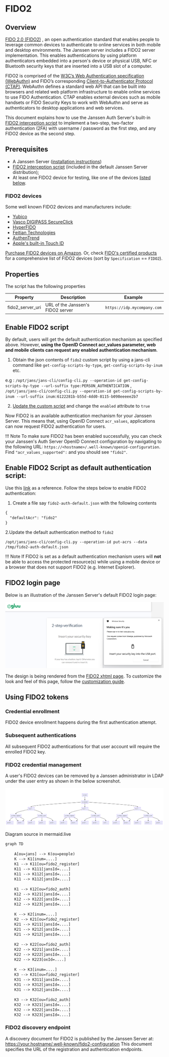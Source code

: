 # FIDO2

## Overview
[FIDO 2.0 (FIDO2)](https://fidoalliance.org/fido2/) , an open authentication standard that enables people to leverage common devices to authenticate to online services in both mobile and desktop environments. The Janssen server includes a FIDO2 server implementation. This enables authentications by using  platform authenticators embedded into a person's device or  physical USB, NFC or Bluetooth security keys that are inserted into a USB slot of a computer.

FIDO2 is comprised of the [W3C’s Web Authentication specification (WebAuthn)](https://www.w3.org/TR/webauthn/) and FIDO’s corresponding [Client-to-Authenticator Protocol (CTAP)](https://fidoalliance.org/specs/fido-v2.0-ps-20170927/fido-client-to-authenticator-protocol-v2.0-ps-20170927.html). WebAuthn defines a standard web API that can be built into browsers and related web platform infrastructure to enable online services to use FIDO Authentication. CTAP enables external devices such as mobile handsets or FIDO Security Keys to work with WebAuthn and serve as authenticators to desktop applications and web services.

This document explains how to use the Janssen Auth Server's built-in 
[FIDO2 interception script](https://github.com/JanssenProject/jans/blob/main/jans-linux-setup/jans_setup/static/extension/person_authentication/Fido2ExternalAuthenticator.py)
to implement a two-step, two-factor authentication (2FA) with username / password as the first step, and any FIDO2 device as the second step.

## Prerequisites
- A Janssen Server ([installation instructions](https://github.com/JanssenProject/jans#installation))      
- [FIDO2 interception script](https://github.com/JanssenProject/jans/blob/main/docs/script-catalog/person_authentication/fido2-external-authenticator/Fido2ExternalAuthenticator.py) (included in the default Janssen Server distribution);     
- At least one FIDO2 device for testing, like one of the devices [listed below](#fido2-devices).

### FIDO2 devices
Some well known FIDO2 devices and manufacturers include:           

- [Yubico](https://www.yubico.com/)      
- [Vasco DIGIPASS SecureClick](https://www.vasco.com/products/two-factor-authenticators/hardware/one-button/digipass-secureclick.html)   
- [HyperFIDO](http://hyperfido.com/)       
- [Feitian Technologies](http://www.ftsafe.com/)   
- [AuthenTrend](https://authentrend.com/)
- [Apple's built-in Touch ID](https://support.apple.com/en-in/guide/mac-help/mchl16fbf90a/mac)

[Purchase FIDO2 devices on Amazon](https://www.amazon.com/s/ref=nb_sb_noss/146-0120855-4781335?url=search-alias%3Daps&field-keywords=fido2). Or, check [FIDO's certified products](https://fidoalliance.org/certification/fido-certified-products/) for a comprehensive list of FIDO2 devices (sort by `Specification` == `FIDO2`).

## Properties
The script has the following properties

| 	Property	         | 	Description		                 | 	Example	                   |
|--------------------|--------------------------------|-----------------------------|
| fido2_server_uri		 | URL of the Janssen's FIDO2 server | `https://idp.mycompany.com` |

## Enable FIDO2 script

By default, users will get the default authentication mechanism as specified above. However, **using the OpenID Connect acr_values parameter, web and mobile clients can request any enabled authentication mechanism**.

1. Obtain the json contents of `fido2` custom script by using a jans-cli command like `get-config-scripts-by-type`, `get-config-scripts-by-inum` etc.

e.g : `/opt/jans/jans-cli/config-cli.py --operation-id get-config-scripts-by-type --url-suffix type:PERSON_AUTHENTICATION` , `/opt/jans/jans-cli/config-cli.py --operation-id get-config-scripts-by-inum --url-suffix inum:6122281b-b55d-4dd0-8115-b098eeeee2b7`

2. [Update the custom script](https://github.com/JanssenProject/jans-cli/blob/main/docs/cli/cli-custom-scripts.md#update-an-existing-custom-script) and change the `enabled` attribute to `true`  

Now FIDO2 is an available authentication mechanism for your Janssen Server. This means that, using OpenID Connect `acr_values`, applications can now request FIDO2 authentication for users.

!!! Note
    To make sure FIDO2 has been enabled successfully, you can check your Janssen's Auth Server OpenID Connect
    configuration by navigating to the following URL: `https://<hostname>/.well-known/openid-configuration`.
    Find `"acr_values_supported":` and you should see `"fido2"`.

## Enable FIDO2 Script as default authentication script:
Use this [link](https://github.com/JanssenProject/jans-cli/blob/main/docs/cli/cli-default-authentication-method.md) as a reference.
Follow the steps below to enable FIDO2 authentication:
1. Create a file say `fido2-auth-default.json` with the following contents
```
{
  "defaultAcr": "fido2"
}
```
2.Update the default authentication method to `fido2`
```
/opt/jans/jans-cli/config-cli.py --operation-id put-acrs --data /tmp/fido2-auth-default.json
```


!!! Note
    If FIDO2 is set as a default authentication mechanism users will **not** be able to access the protected resource(s) while using a mobile device or a browser that does not support FIDO2 (e.g. Internet Explorer).  

## FIDO2 login page
Below is an illustration of the Janssen Server's default FIDO2 login page:

![fido2](https://github.com/JanssenProject/jans/raw/main/docs/assets/image_fido2.png)

The design is being rendered from the [FIDO2 xhtml page](https://github.com/JanssenProject/jans/blob/main/jans-auth-server/server/src/main/webapp/auth/fido2/login.xhtml). To customize the look and feel of this page, follow the [customization guide](https://jans.io/docs/admin/developer/customization/customize-web-pages/).

## Using FIDO2 tokens

### Credential enrollment
FIDO2 device enrollment happens during the first authentication attempt.

### Subsequent authentications
All subsequent FIDO2 authentications for that user account will require the enrolled FIDO2 key.

### FIDO2 credential management
A user's FIDO2 devices can be removed by a Janssen administrator in LDAP under the user entry as shown in the below screenshot.

![fido2](https://github.com/JanssenProject/jans/raw/main/docs/assets/image-fido2-ldap-structure.png)
Diagram source in mermaid.live
```
graph TD

    A[ou=jans] --> K(ou=people)
    K --> K1[inum=....]
    K1 --> K11[ou=fido2_register]
    K11 --> K111[jansId=....]
    K11 --> K112[jansId=....]
    K11 --> K112[jansId=....]

    K1 --> K12[ou=fido2_auth]
    K12 --> K121[jansId=....]
    K12 --> K122[jansId=....]
    K12 --> K123[jansId=....]

    K --> K2[inum=....]
    K2 --> K21[ou=fido2_register]
    K21 --> K211[jansId=....]
    K21 --> K212[jansId=....]
    K21 --> K212[jansId=....]

    K2 --> K22[ou=fido2_auth]
    K22 --> K221[jansId=....]
    K22 --> K222[jansId=....]
    K22 --> K223[oxId=....]

    K --> K3[inum=....]
    K3 --> K31[ou=fido2_register]
    K31 --> K311[jansId=....]
    K31 --> K312[jansId=....]
    K31 --> K312[jansId=....]

    K3 --> K32[ou=fido2_auth]
    K32 --> K321[jansId=....]
    K32 --> K322[jansId=....]
    K32 --> K323[jansId=....]

```

### FIDO2 discovery endpoint
A discovery document for FIDO2 is published by the Janssen Server at: https://your.hostname/.well-known/fido2-configuration This document specifies the URL of the registration and authentication endpoints.
